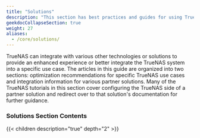 ```yaml
---
title: "Solutions"
description: "This section has best practices and guides for using TrueNAS with other software solutions."
geekdocCollapseSection: true
weight: 27
aliases:
  - /core/solutions/
---
```


TrueNAS can integrate with various other technologies or solutions to provide an enhanced experience or better integrate the TrueNAS system into a specific use case.
The articles in this guide are organized into two sections: optimization recommendations for specific TrueNAS use cases and integration information for various partner solutions.
Many of the TrueNAS tutorials in this section cover configuring the TrueNAS side of a partner solution and redirect over to that solution's documentation for further guidance.

### Solutions Section Contents

{{< children description="true" depth="2" >}}
